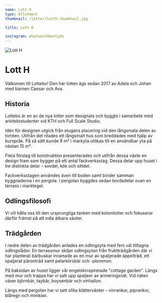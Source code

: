 ```yaml
---
name: Lott H
type: Allotment
thumbnail: /lotter/lotth-thumbnail.jpg

title: Lott H

instagram: whatwouldmontydo
---
```


![Lott H](/lotter/lotth.jpg#left)

# Lott H

Välkomen till Lottebo! Den här lotten ägs sedan 2017 av Adela och Johan med barnen Caesar och Ava.

## Historia

Lottebo är en av de nya lotter som designats och byggts i samarbete med arkitektstudenter vid KTH och Full Scale Studio.

Idén för designen utgick från stugans placering vid den långsmala delen av tomten. Utifrån det ritades ett långsmalt hus som breddades med hjälp av burspråk. På så sätt kunde 9 m² i markyta utökas till en användbar yta på nästan 15 m².

Flera förslag till konstruktion presenterades och utifrån dessa växte en design fram som bygger på ett antal fackverksstag. Dessa delar upp huset i tre distinkta delar – sovdel, kök och sittdel.

Fackverksstagen användes även till boden samt binder samman byggnaderna i en pergola. I pergolan byggdes sedan bordsdelar ovan en terrass i marktegel.

## Odlingsfilosofi

Vi vill hålla oss till den ursprungliga tanken med kolonilotter och fokuserar därför främst på att odla ätbara växter.

## Trädgården

I nedre delen av trädgården anlades en odlingsyta med fem väl tilltagna odlingslådor. En terrassmur skiljer odlingsytan från fruktträdgården där vi har planterat bärbuskar inramade av en mur av spaljerade äppelträd, ett spaljerat päronträd samt pelarkörsbär och -plommon.

På baksidan av huset ligger vår engelskinspirerade "cottage garden". Längs med mur och trappa har vi satt upp spaljeer av armeringsnät. Vid näten växer björnbär, taybär, boysenbär och vinhallon.

Längs med pergolan har vi satt olika klätterväxter – vinrankor, piprankor, blåregn och minikiwi.
